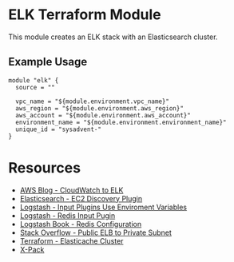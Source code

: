# ELK Terraform Module

This module creates an ELK stack with an Elasticsearch cluster.

## Example Usage

```
module "elk" {
  source = ""

  vpc_name = "${module.environment.vpc_name}"
  aws_region = "${module.environment.aws_region}"
  aws_account = "${module.environment.aws_account}"
  environment_name = "${module.environment.environment_name}"
  unique_id = "sysadvent-"
}
```

# Resources

* [AWS Blog - CloudWatch to ELK](https://aws.amazon.com/blogs/aws/cloudwatch-logs-subscription-consumer-elasticsearch-kibana-dashboards/)
* [Elasticsearch - EC2 Discovery Plugin](https://www.elastic.co/guide/en/elasticsearch/plugins/current/discovery-ec2.html)
* [Logstash - Input Plugins Use Enviroment Variables](https://www.elastic.co/guide/en/logstash/current/environment-variables.html)
* [Logstash - Redis Input Pugin](https://www.elastic.co/guide/en/logstash/current/plugins-inputs-redis.html)
* [Logstash Book - Redis Configuration](https://read.amazon.com/?asin=B00B9JQTCO)
* [Stack Overflow - Public ELB to Private Subnet](http://stackoverflow.com/questions/22541895/amazon-elb-for-ec2-instances-in-private-subnet-in-vpc)
* [Terraform - Elasticache Cluster](https://www.terraform.io/docs/providers/aws/r/elasticache_cluster.html)
* [X-Pack](https://www.elastic.co/guide/en/x-pack/current/installing-xpack.html)
